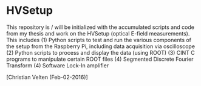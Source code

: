 # HVSetup

This repository is / will be initialized with the accumulated scripts and code from my thesis and work on the HVSetup (optical E-field measurements). This includes
(1) Python scripts to test and run the various components of the setup from the Raspberry Pi, including data acquisition via oscilloscope
(2) Python scripts to process and display the data (using ROOT)
(3) CINT C programs to manipulate certain ROOT files
(4) Segmented Discrete Fourier Transform
(4) Software Lock-In amplifier

[Christian Velten (Feb-02-2016)]
